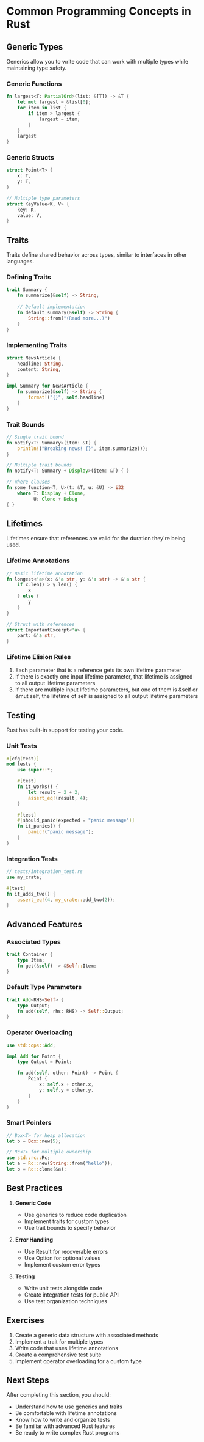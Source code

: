 # Common Programming Concepts in Rust

## Generic Types

Generics allow you to write code that can work with multiple types while maintaining type safety.

### Generic Functions

```rust
fn largest<T: PartialOrd>(list: &[T]) -> &T {
    let mut largest = &list[0];
    for item in list {
        if item > largest {
            largest = item;
        }
    }
    largest
}
```

### Generic Structs

```rust
struct Point<T> {
    x: T,
    y: T,
}

// Multiple type parameters
struct KeyValue<K, V> {
    key: K,
    value: V,
}
```

## Traits

Traits define shared behavior across types, similar to interfaces in other languages.

### Defining Traits

```rust
trait Summary {
    fn summarize(&self) -> String;
    
    // Default implementation
    fn default_summary(&self) -> String {
        String::from("(Read more...)")
    }
}
```

### Implementing Traits

```rust
struct NewsArticle {
    headline: String,
    content: String,
}

impl Summary for NewsArticle {
    fn summarize(&self) -> String {
        format!("{}", self.headline)
    }
}
```

### Trait Bounds

```rust
// Single trait bound
fn notify<T: Summary>(item: &T) {
    println!("Breaking news! {}", item.summarize());
}

// Multiple trait bounds
fn notify<T: Summary + Display>(item: &T) { }

// Where clauses
fn some_function<T, U>(t: &T, u: &U) -> i32
    where T: Display + Clone,
          U: Clone + Debug
{ }
```

## Lifetimes

Lifetimes ensure that references are valid for the duration they're being used.

### Lifetime Annotations

```rust
// Basic lifetime annotation
fn longest<'a>(x: &'a str, y: &'a str) -> &'a str {
    if x.len() > y.len() {
        x
    } else {
        y
    }
}

// Struct with references
struct ImportantExcerpt<'a> {
    part: &'a str,
}
```

### Lifetime Elision Rules

1. Each parameter that is a reference gets its own lifetime parameter
2. If there is exactly one input lifetime parameter, that lifetime is assigned to all output lifetime parameters
3. If there are multiple input lifetime parameters, but one of them is &self or &mut self, the lifetime of self is assigned to all output lifetime parameters

## Testing

Rust has built-in support for testing your code.

### Unit Tests

```rust
#[cfg(test)]
mod tests {
    use super::*;

    #[test]
    fn it_works() {
        let result = 2 + 2;
        assert_eq!(result, 4);
    }

    #[test]
    #[should_panic(expected = "panic message")]
    fn it_panics() {
        panic!("panic message");
    }
}
```

### Integration Tests

```rust
// tests/integration_test.rs
use my_crate;

#[test]
fn it_adds_two() {
    assert_eq!(4, my_crate::add_two(2));
}
```

## Advanced Features

### Associated Types

```rust
trait Container {
    type Item;
    fn get(&self) -> &Self::Item;
}
```

### Default Type Parameters

```rust
trait Add<RHS=Self> {
    type Output;
    fn add(self, rhs: RHS) -> Self::Output;
}
```

### Operator Overloading

```rust
use std::ops::Add;

impl Add for Point {
    type Output = Point;

    fn add(self, other: Point) -> Point {
        Point {
            x: self.x + other.x,
            y: self.y + other.y,
        }
    }
}
```

### Smart Pointers

```rust
// Box<T> for heap allocation
let b = Box::new(5);

// Rc<T> for multiple ownership
use std::rc::Rc;
let a = Rc::new(String::from("hello"));
let b = Rc::clone(&a);
```

## Best Practices

1. **Generic Code**
   - Use generics to reduce code duplication
   - Implement traits for custom types
   - Use trait bounds to specify behavior

2. **Error Handling**
   - Use Result for recoverable errors
   - Use Option for optional values
   - Implement custom error types

3. **Testing**
   - Write unit tests alongside code
   - Create integration tests for public API
   - Use test organization techniques

## Exercises

1. Create a generic data structure with associated methods
2. Implement a trait for multiple types
3. Write code that uses lifetime annotations
4. Create a comprehensive test suite
5. Implement operator overloading for a custom type

## Next Steps

After completing this section, you should:

- Understand how to use generics and traits
- Be comfortable with lifetime annotations
- Know how to write and organize tests
- Be familiar with advanced Rust features
- Be ready to write complex Rust programs
